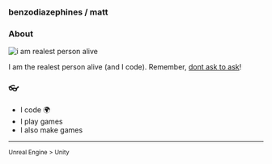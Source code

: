 ### benzodiazephines / matt

### About


![i am realest person alive](https://gifimage.net/wp-content/uploads/2017/08/space-gif-tumblr-9.gif)

I am the realest person alive (and I code). Remember, [dont ask to ask](https://dontasktoask.com)!

### 👓

- I code 🌍
- I play games
- I also make games

---

<sub>Unreal Engine > Unity</sub>



